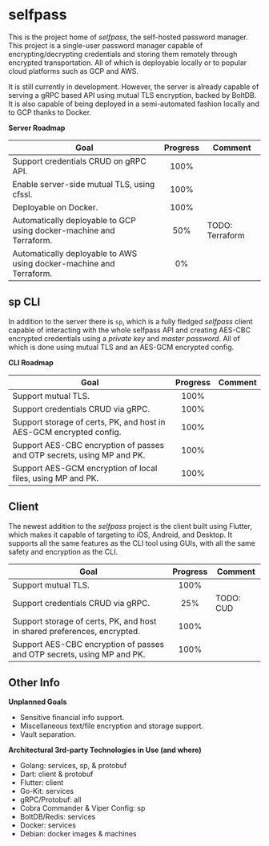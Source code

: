 # selfpass

This is the project home of *selfpass*, the self-hosted password manager. This project is
a single-user password manager capable of encrypting/decrypting credentials and storing them
remotely through encrypted transportation. All of which is deployable locally or to popular cloud
platforms such as GCP and AWS.

It is still currently in development. However, the server is already capable of serving a gRPC
based API using mutual TLS encryption, backed by BoltDB. It is also capable
of being deployed in a semi-automated fashion locally and to GCP thanks to Docker.

**Server Roadmap**

| Goal                                                                | Progress | Comment         |
| ---                                                                 | :---:    | ---             |
| Support credentials CRUD on gRPC API.                               | 100%     |                 |
| Enable server-side mutual TLS, using cfssl.                         | 100%     |                 |
| Deployable on Docker.                                               | 100%     |                 |
| Automatically deployable to GCP using docker-machine and Terraform. | 50%      | TODO: Terraform |
| Automatically deployable to AWS using docker-machine and Terraform. | 0%       |                 |

## sp CLI

In addition to the server there is `sp`, which is a fully fledged *selfpass* client capable of
interacting with the whole selfpass API and creating AES-CBC encrypted credentials using a *private
key* and *master password*. All of which is done using mutual TLS and an AES-GCM encrypted config.

**CLI Roadmap**

| Goal                                                                   | Progress | Comment |
| ---                                                                    | :---:    | ---     |
| Support mutual TLS.                                                    | 100%     |         |
| Support credentials CRUD via gRPC.                                     | 100%     |         |
| Support storage of certs, PK, and host in AES-GCM encrypted config.    | 100%     |         |
| Support AES-CBC encryption of passes and OTP secrets, using MP and PK. | 100%     |         |
| Support AES-GCM encryption of local files, using MP and PK.            | 100%     |         |

## Client

The newest addition to the *selfpass* project is the client built using Flutter, which makes it
capable of targeting to iOS, Android, and Desktop. It supports all the same features as the CLI tool
using GUIs, with all the same safety and encryption as the CLI.

| Goal                                                                     | Progress | Comment   |
| ---                                                                      | :---:    | ---       |
| Support mutual TLS.                                                      | 100%     |           |
| Support credentials CRUD via gRPC.                                       | 25%      | TODO: CUD |
| Support storage of certs, PK, and host in shared preferences, encrypted. | 100%     |           |
| Support AES-CBC encryption of passes and OTP secrets, using MP and PK.   | 100%     |           |

## Other Info

**Unplanned Goals**

- Sensitive financial info support.
- Miscellaneous text/file encryption and storage support.
- Vault separation.

**Architectural 3rd-party Technologies in Use (and where)**

- Golang: services, sp, & protobuf
- Dart: client & protobuf
- Flutter: client
- Go-Kit: services
- gRPC/Protobuf: all
- Cobra Commander & Viper Config: sp
- BoltDB/Redis: services
- Docker: services
- Debian: docker images & machines
